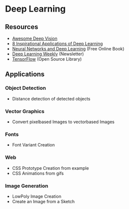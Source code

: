 # Deep Learning

## Resources

* [Awesome Deep Vision](https://www.github.com/kjw0612/awesome-deep-vision)
* [8 Inspirational Applications of Deep Learning](http://www.machinelearningmastery.com/inspirational-applications-deep-learning)
* [Neural Networks and Deep Learning](http://www.neuralnetworksanddeeplearning.com) (Free Online Book)
* [Deep Learning Weekly](http://www.deeplearningweekly.com) (Newsletter)
* [TensorFlow](https://www.tensorflow.org) (Open Source Library)

## Applications

### Object Detection

* Distance detection of detected objects

### Vector Graphics

* Convert pixelbased Images to vectorbased Images

### Fonts

* Font Variant Creation

### Web

* CSS Prototype Creation from example
* CSS Animations from gifs

### Image Generation

* LowPoly Image Creation
* Create an Image from a Sketch
